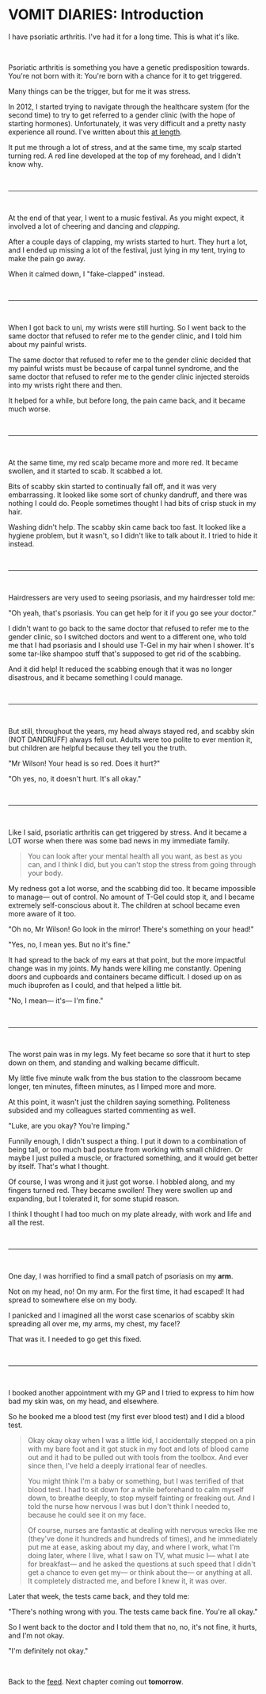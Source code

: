 # VOMIT DIARIES: Introduction

I have psoriatic arthritis. I've had it for a long time. This is what it's like. 

<br>

Psoriatic arthritis is something you have a genetic predisposition towards. You're not born with it: You're born with a chance for it to get triggered.

Many things can be the trigger, but for me it was stress. 

In 2012, I started trying to navigate through the healthcare system (for the second time) to try to get referred to a gender clinic (with the hope of starting hormones). Unfortunately, it was very difficult and a pretty nasty experience all round. I've written about this [at length](https://www.todepond.com/wikiblogarden/health/conversion-therapy/).

It put me through a lot of stress, and at the same time, my scalp started turning red. A red line developed at the top of my forehead, and I didn't know why. 

<br>

<hr>

<br>

At the end of that year, I went to a music festival. As you might expect, it involved a lot of cheering and dancing and *clapping*.

After a couple days of clapping, my wrists started to hurt. They hurt a lot, and I ended up missing a lot of the festival, just lying in my tent, trying to make the pain go away. 

When it calmed down, I "fake-clapped" instead. 

<br>

<hr>

<br>

When I got back to uni, my wrists were still hurting. So I went back to the same doctor that refused to refer me to the gender clinic, and I told him about my painful wrists. 

The same doctor that refused to refer me to the gender clinic decided that my painful wrists must be because of carpal tunnel syndrome, and the same doctor that refused to refer me to the gender clinic injected steroids into my wrists right there and then. 

It helped for a while, but before long, the pain came back, and it became much worse. 

<br>

<hr>

<br>

At the same time, my red scalp became more and more red. It became swollen, and it started to scab. It scabbed a lot.

Bits of scabby skin started to continually fall off, and it was very embarrassing. It looked like some sort of chunky dandruff, and there was nothing I could do. People sometimes thought I had bits of crisp stuck in my hair.

Washing didn't help. The scabby skin came back too fast. It looked like a hygiene problem, but it wasn't, so I didn't like to talk about it. I tried to hide it instead.

<br>

<hr>

<br>

Hairdressers are very used to seeing psoriasis, and my hairdresser told me: 

"Oh yeah, that's psoriasis. You can get help for it if you go see your doctor."

I didn't want to go back to the same doctor that refused to refer me to the gender clinic, so I switched doctors and went to a different one, who told me that I had psoriasis and I should use T-Gel in my hair when I shower. It's some tar-like shampoo stuff that's supposed to get rid of the scabbing.

And it did help! It reduced the scabbing enough that it was no longer disastrous, and it became something I could manage.

<br>

<hr>

<br>

But still, throughout the years, my head always stayed red, and scabby skin (NOT DANDRUFF) always fell out. Adults were too polite to ever mention it, but children are helpful because they tell you the truth.

"Mr Wilson! Your head is so red. Does it hurt?"

"Oh yes, no, it doesn't hurt. It's all okay."

<br>

<hr>

<br> 

Like I said, psoriatic arthritis can get triggered by stress. And it became a LOT worse when there was some bad news in my immediate family.

> You can look after your mental health all you want, as best as you can, and I think I did, but you can't stop the stress from going through your body.

My redness got a lot worse, and the scabbing did too. It became impossible to manage— out of control. No amount of T-Gel could stop it, and I became extremely self-conscious about it. The children at school became even more aware of it too.

"Oh no, Mr Wilson! Go look in the mirror! There's something on your head!"

"Yes, no, I mean yes. But no it's fine."

It had spread to the back of my ears at that point, but the more impactful change was in my joints. My hands were killing me constantly. Opening doors and cupboards and containers became difficult. I dosed up on as much ibuprofen as I could, and that helped a little bit.

"No, I mean— it's— I'm fine."

<br>

<hr>

<br>

The worst pain was in my legs. My feet became so sore that it hurt to step down on them, and standing and walking became difficult. 

My little five minute walk from the bus station to the classroom became longer, ten minutes, fifteen minutes, as I limped more and more. 

At this point, it wasn't just the children saying something. Politeness subsided and my colleagues started commenting as well.

"Luke, are you okay? You're limping."

Funnily enough, I didn't suspect a thing. I put it down to a combination of being tall, or too much bad posture from working with small children. Or maybe I just pulled a muscle, or fractured something, and it would get better by itself. That's what I thought. 

Of course, I was wrong and it just got worse. I hobbled along, and my fingers turned red. They became swollen! They were swollen up and expanding, but I tolerated it, for some stupid reason.

I think I thought I had too much on my plate already, with work and life and all the rest.

<br>

<hr>

<br> 

One day, I was horrified to find a small patch of psoriasis on my **arm**. 

Not on my head, no! On my arm. For the first time, it had escaped! It had spread to somewhere else on my body. 

I panicked and I imagined all the worst case scenarios of scabby skin spreading all over me, my arms, my chest, my face!?

That was it. I needed to go get this fixed.

<br>

<hr>

<br> 

I booked another appointment with my GP and I tried to express to him how bad my skin was, on my head, and elsewhere.

So he booked me a blood test (my first ever blood test) and I did a blood test. 

> Okay okay okay when I was a little kid, I accidentally stepped on a pin with my bare foot and it got stuck in my foot and lots of blood came out and it had to be pulled out with tools from the toolbox. And ever since then, I've held a deeply irrational fear of needles. 
> 
> You might think I'm a baby or something, but I was terrified of that blood test. I had to sit down for a while beforehand to calm myself down, to breathe deeply, to stop myself fainting or freaking out. And I told the nurse how nervous I was but I don't think I needed to, because he could see it on my face.
> 
> Of course, nurses are fantastic at dealing with nervous wrecks like me (they've done it hundreds and hundreds of times), and he immediately put me at ease, asking about my day, and where I work, what I'm doing later, where I live, what I saw on TV, what music I— what I ate for breakfast— and he asked the questions at such speed that I didn't get a chance to even get my— or think about the— or anything at all. It completely distracted me, and before I knew it, it was over.

Later that week, the tests came back, and they told me:

"There's nothing wrong with you. The tests came back fine. You're all okay."

So I went back to the doctor and I told them that no, no, it's not fine, it hurts, and I'm not okay.

"I'm definitely not okay."

<br>

Back to the [feed](/feed). Next chapter coming out **tomorrow**.
